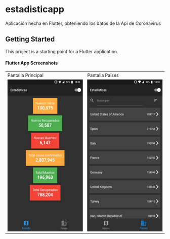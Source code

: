 # estadisticapp

Aplicación hecha en Flutter, obteniendo los datos de la Api de Coronavirus

## Getting Started

This project is a starting point for a Flutter application.

#### Flutter App Screenshots

<table>
  <tr>
    <td>Pantalla Principal</td>
     <td>Pantalla Paises</td>
  </tr>
  <tr>
    <td><img src="pantalla_inicial.jpg" width=270 height=480></td>
    <td><img src="pantalla_paises.jpg" width=270 height=480></td>
  </tr>
 </table>
